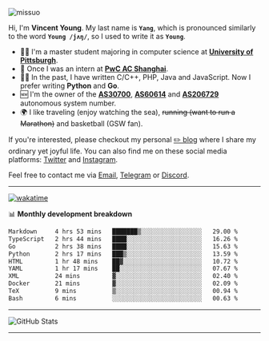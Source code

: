 <p align="left"> <img src="https://komarev.com/ghpvc/?username=missuo&label=Profile%20views&color=0e75b6&style=flat" alt="missuo" /> </p>


Hi, I'm **Vincent Young**. My last name is **`Yang`**, which is pronounced similarly to the word **`Young /jʌŋ/`**, so I used to write it as **`Young`**. 

-  👨‍🎓 I'm a master student majoring in computer science at [**University of Pittsburgh**](https://www.pitt.edu).
-  💼 Once I was an intern at **[PwC AC Shanghai](https://www.linkedin.com/company/pwc-ac-shanghai/)**.
-  👨‍💻 In the past, I have written C/C++, PHP, Java and JavaScript. Now I prefer writing **Python** and **Go**.
-  🆕 I'm the owner of the **[AS30700](https://bgp.tools/as/30700)**, **[AS60614](https://bgp.tools/as/60614)** and **[AS206729](https://bgp.tools/as/206729)** autonomous system number.
-  🌍 I like traveling (enjoy watching the sea), ~~running (want to run a Marathon)~~ and basketball (GSW fan).

If you're interested, please checkout my personal [✏️ blog](https://missuo.me/) where I share my ordinary yet joyful life. You can also find me on these social media platforms: [Twitter](https://twitter.com/m1ssuo) and [Instagram](https://www.instagram.com/missuo.me).

Feel free to contact me via <a href="mailto:i@yyt.moe">Email</a>, [Telegram](https://t.me/missuo) or [Discord](https://discordapp.com/users/missuo#7448).

-------

[![wakatime](https://wakatime.com/badge/user/c13cd961-40ca-417a-afb6-1f9ea8ac295c.svg)](https://wakatime.com/@missuo)

📊 **Monthly development breakdown**
<!--START_SECTION:waka-->

```txt
Markdown     4 hrs 53 mins   ███████▒░░░░░░░░░░░░░░░░░   29.00 %
TypeScript   2 hrs 44 mins   ████░░░░░░░░░░░░░░░░░░░░░   16.26 %
Go           2 hrs 38 mins   ████░░░░░░░░░░░░░░░░░░░░░   15.63 %
Python       2 hrs 17 mins   ███▒░░░░░░░░░░░░░░░░░░░░░   13.59 %
HTML         1 hr 48 mins    ██▓░░░░░░░░░░░░░░░░░░░░░░   10.72 %
YAML         1 hr 17 mins    ██░░░░░░░░░░░░░░░░░░░░░░░   07.67 %
XML          24 mins         ▓░░░░░░░░░░░░░░░░░░░░░░░░   02.40 %
Docker       21 mins         ▓░░░░░░░░░░░░░░░░░░░░░░░░   02.09 %
TeX          9 mins          ▒░░░░░░░░░░░░░░░░░░░░░░░░   00.94 %
Bash         6 mins          ░░░░░░░░░░░░░░░░░░░░░░░░░   00.63 %
```

<!--END_SECTION:waka-->

-------

![GitHub Stats](https://github-readme-stats-opal-alpha-76.vercel.app/api?username=missuo&show_icons=true&theme=transparent)

-------


